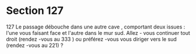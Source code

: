 # Section 127

127
Le passage débouche dans une autre cave , comportant deux
issues : l'une vous faisant face et l'autre dans le mur sud. Allez -
vous continuer tout droit (rendez -vous au 333 ) ou préférez -vous
vous diriger vers le sud (rendez -vous au 221) ?